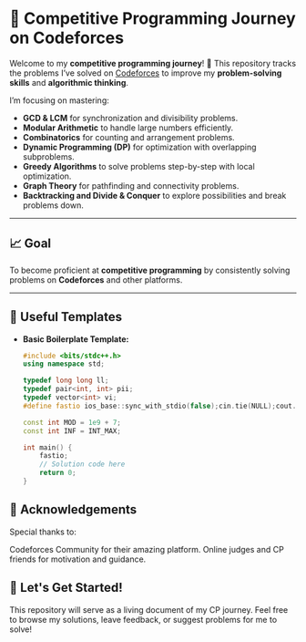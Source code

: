 # 🚀 Competitive Programming Journey on Codeforces

Welcome to my **competitive programming journey**! 🎯 This repository tracks the problems I’ve solved on [Codeforces](https://codeforces.com/profile/exelentshakil) to improve my **problem-solving skills** and **algorithmic thinking**. 

I’m focusing on mastering:
- **GCD & LCM** for synchronization and divisibility problems.
- **Modular Arithmetic** to handle large numbers efficiently.
- **Combinatorics** for counting and arrangement problems.
- **Dynamic Programming (DP)** for optimization with overlapping subproblems.
- **Greedy Algorithms** to solve problems step-by-step with local optimization.
- **Graph Theory** for pathfinding and connectivity problems.
- **Backtracking and Divide & Conquer** to explore possibilities and break problems down.

---

## 📈 Goal

To become proficient at **competitive programming** by consistently solving problems on **Codeforces** and other platforms.

---

## 🧰 Useful Templates

- **Basic Boilerplate Template:**
  ```cpp
  #include <bits/stdc++.h>
  using namespace std;

  typedef long long ll;
  typedef pair<int, int> pii;
  typedef vector<int> vi;
  #define fastio ios_base::sync_with_stdio(false);cin.tie(NULL);cout.tie(NULL);

  const int MOD = 1e9 + 7;
  const int INF = INT_MAX;

  int main() {
      fastio;
      // Solution code here
      return 0;
  }

## 🙌 Acknowledgements
Special thanks to:

Codeforces Community for their amazing platform.
Online judges and CP friends for motivation and guidance.

## 🏅 Let's Get Started!
This repository will serve as a living document of my CP journey. Feel free to browse my solutions, leave feedback, or suggest problems for me to solve!

